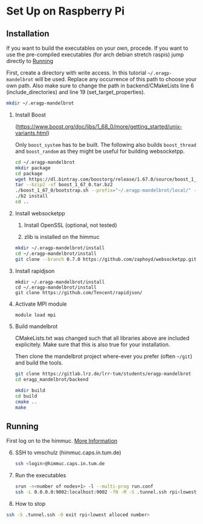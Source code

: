 # Set Up on Raspberry Pi

## Installation

If you want to build the executables on your own, procede. If you want to use the pre-compiled executables (for arch debian stretch raspis) jump directly to [Running](#running)

First, create a directory with write access. In this tutorial `~/.eragp-mandelbrot` will be used. Replace any occurrence of this path to choose your own path. Also make sure to change the path in backend/CMakeLists line 6 (include_directories) and line 19 (set_target_properties).

```bash
mkdir ~/.eragp-mandelbrot
```

1. Install Boost 

    (https://www.boost.org/doc/libs/1_68_0/more/getting_started/unix-variants.html)

    Only `boost_system` has to be built. The following also builds `boost_thread` and `boost_random` as they might be useful for building websocketpp.

    ```bash
    cd ~/.eragp-mandelbrot
    mkdir package
    cd package
    wget https://dl.bintray.com/boostorg/release/1.67.0/source/boost_1_67_0.tar.bz2
    tar --bzip2 -xf boost_1_67_0.tar.bz2
    ./boost_1_67_0/bootstrap.sh --prefix="~/.eragp-mandelbrot/local/" --with-libraries=system,thread,random
    ./b2 install
    cd ..
    ```

2. Install websocketpp

    1. Install OpenSSL (optional, not tested)

    2. zlib is installed on the himmuc

    ```bash
    mkdir ~/.eragp-mandelbrot/install
    cd ~/.eragp-mandelbrot/install
    git clone --branch 0.7.0 https://github.com/zaphoyd/websocketpp.git websocketpp --depth 1
    ```

3. Install rapidjson

    ```
    mkdir ~/.eragp-mandelbrot/install
    cd ~/.eragp-mandelbrot/install
    git clone https://github.com/Tencent/rapidjson/
    ```

4. Activate MPI module

    ```bash
    module load mpi
    ```


5. Build mandelbrot

    CMakeLists.txt was changed such that all libraries above are included explicitely. Make sure that this is also true for your installation.

    Then clone the mandelbrot project where-ever you prefer (often `~/git`) and
    build the tools.
    ```bash
    git clone https://gitlab.lrz.de/lrr-tum/students/eragp-mandelbrot
    cd eragp_mandelbrot/backend

    mkdir build
    cd build
    cmake ..
    make
    ```
## Running

First log on to the himmuc. [More Information](http://www.caps.in.tum.de/hw/himmuc/quick-start/)

6. SSH to vmschulz (himmuc.caps.in.tum.de)

   ```bash
   ssh <login>@himmuc.caps.in.tum.de
   ```

7. Run the executables

   ```bash
   srun -n<number of nodes+1> -l --multi-prog run.conf
   ssh -L 0.0.0.0:9002:localhost:9002 -fN -M -S .tunnel.ssh rpi<lowest alloced number>
   ```

8. How to stop

  ```bash
  ssh -S .tunnel.ssh -O exit rpi<lowest alloced number>
  ```
